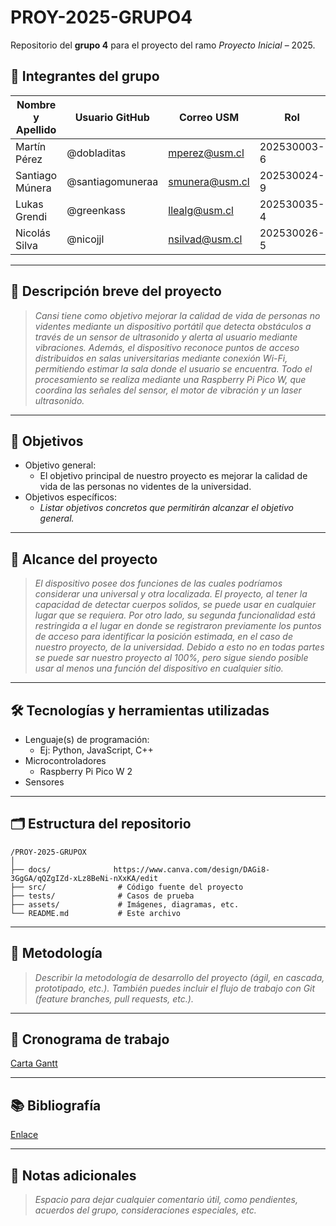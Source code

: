 # PROY-2025-GRUPO4

Repositorio del **grupo 4** para el proyecto del ramo *Proyecto Inicial* – 2025.

## 👥 Integrantes del grupo

| Nombre y Apellido | Usuario GitHub | Correo USM               | Rol          |
| ----------------- | -------------- | ------------------------ | ------------ |
| Martín Pérez      | @dobladitas    | mperez@usm.cl            | 202530003-6 |
| Santiago Múnera   | @santiagomuneraa| smunera@usm.cl           | 202530024-9  |
| Lukas Grendi | @greenkass      | llealg@usm.cl | 202530035-4 |
| Nicolás Silva | @nicojjl      | nsilvad@usm.cl | 202530026-5 |

---

## 📝 Descripción breve del proyecto

> *Cansi tiene como objetivo mejorar la calidad de vida de personas no videntes mediante un dispositivo portátil que detecta obstáculos a través de un sensor de ultrasonido y alerta al usuario mediante vibraciones. Además, el dispositivo reconoce puntos de acceso distribuidos en salas universitarias mediante conexión Wi-Fi, permitiendo estimar la sala donde el usuario se encuentra. Todo el procesamiento se realiza mediante una Raspberry Pi Pico W, que coordina las señales del sensor, el motor de vibración y un laser ultrasonido.*

---

## 🎯 Objetivos

- Objetivo general:
  - El objetivo principal de nuestro proyecto es mejorar la calidad de vida de las personas no videntes de la universidad.
- Objetivos específicos:
  - *Listar objetivos concretos que permitirán alcanzar el objetivo general.*

---

## 🧩 Alcance del proyecto

> *El dispositivo posee dos funciones de las cuales podríamos considerar una universal y otra localizada. El proyecto, al tener la capacidad de detectar cuerpos solidos, se puede usar en cualquier lugar que se requiera. Por otro lado, su segunda funcionalidad está restringida a el lugar en donde se registraron previamente los puntos de acceso para identificar la posición estimada, en el caso de nuestro proyecto, de la universidad. Debido a esto no en todas partes se puede sar nuestro proyecto al 100%, pero sigue siendo posible usar al menos una función del dispositivo en cualquier sitio.*

---

## 🛠️ Tecnologías y herramientas utilizadas

- Lenguaje(s) de programación:
  - Ej: Python, JavaScript, C++
- Microcontroladores
  - Raspberry Pi Pico W 2
- Sensores

---

## 🗂️ Estructura del repositorio

```
/PROY-2025-GRUPOX
│
├── docs/              https://www.canva.com/design/DAGi8-3GgGA/qQZgIZd-xLz8BeNi-nXxKA/edit
├── src/                # Código fuente del proyecto
├── tests/              # Casos de prueba
├── assets/             # Imágenes, diagramas, etc.
└── README.md           # Este archivo
```

---

## 🧪 Metodología

> *Describir la metodología de desarrollo del proyecto (ágil, en cascada, prototipado, etc.). También puedes incluir el flujo de trabajo con Git (feature branches, pull requests, etc.).*

---

## 📅 Cronograma de trabajo


[Carta Gantt](https://docs.google.com/spreadsheets/d/1x-6Dj9K8uXK9_bMlVK5CzVprAU7yVYf6KnQrmKBqG6A/edit?usp=sharing)

---

## 📚 Bibliografía

[Enlace](https://google.com)

---

## 📌 Notas adicionales

> *Espacio para dejar cualquier comentario útil, como pendientes, acuerdos del grupo, consideraciones especiales, etc.*
